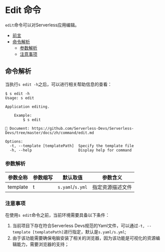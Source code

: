 # Edit 命令

`edit`命令可以对Serverless应用编辑。

- [前言](#前言)
- [命令解析](#命令解析)
    - [参数解析](#参数解析)
    - [注意事项](#注意事项)

## 命令解析

当执行`s edit -h`之后，可以进行相关帮助信息的查看：

```shell script
$ s edit -h
Usage: s edit

Application editing.

    Example:
        $ s edit
        
📖 Document: https://github.com/Serverless-Devs/Serverless-Devs/tree/master/docs/zh/command/edit.md

Options:
  -t, --template [templatePath]  Specify the template file
  -h, --help                     Display help for command
```

### 参数解析

| 参数全称 | 参数缩写 | 默认取值 | 参数含义 |
|-----|-----|-----|-----|
| template | t | `s.yaml`/`s.yml` | 指定资源描述文件 |  | 

### 注意事项

在使用`s edit`命令之前，当前环境需要具备以下条件：
1. 当前项目下存在符合Serverless Devs规范的Yaml文件，可以通过`-t, --template [templatePath]`进行指定，默认是`s.yaml/s.yml`;
2. 由于该功能需要确保电脑安装了相关的浏览器，因为该功能是可视化的资源编辑能力，需要浏览器的支持；
